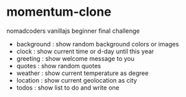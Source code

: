 # momentum-clone
nomadcoders vanillajs beginner final challenge
- background : show random background colors or images
- clock : show current time or d-day until this year
- greeting : show welcome message to you
- quotes : show random quotes
- weather : show current temperature as degree
- location : show current geolocation as city
- todos : show list to do and write one
